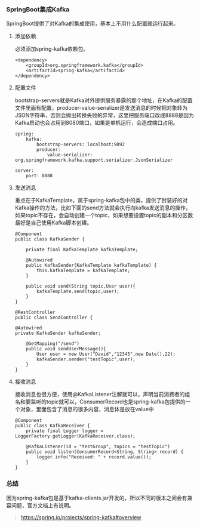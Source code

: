 ### SpringBoot集成Kafka

SpringBoot提供了对Kafka的集成使用，基本上不用什么配置就运行起来。

1. 添加依赖

    必须添加spring-kafka依赖包。

    ```
    <dependency>
        <groupId>org.springframework.kafka</groupId>
        <artifactId>spring-kafka</artifactId>
    </dependency>
    ```

2. 配置文件

    bootstrap-servers就是Kafka对外提供服务暴露的那个地址，在Kafka的配置文件里面有配置，producer-value-serializer是发送消息的时候把对象转为JSON字符串，否则会抛出转换失败的异常，这里把服务端口改成8888是因为Kafka启动也会占用到8080端口，如果是单机运行，会造成端口占用。

    ```
    spring:
        kafka:
            bootstrap-servers: localhost:9092
            producer:
                value-serializer: org.springframework.kafka.support.serializer.JsonSerializer

    server:
        port: 8888
    ```

3. 发送消息

    重点在于KafkaTemplate，属于spring-kafka包中的类，提供了封装好的对Kafka操作的方法，比如下面的send方法就会执行向kafka发送消息的操作，如果topic不存在，会自动创建一个topic，如果想要设置topic的副本和分区数最好是自己使用Kafka脚本创建。

    ```
    @Component
    public class KafkaSender {

        private final KafkaTemplate kafkaTemplate;

        @Autowired
        public KafkaSender(KafkaTemplate kafkaTemplate) {
            this.kafkaTemplate = kafkaTemplate;
        }

        public void send(String topic,User user){
            kafkaTemplate.send(topic,user);
        }
    }

    @RestController
    public class SendController {

    @Autowired
    private KafkaSender kafkaSender;

        @GetMapping("/send")
        public void sendUserMessage(){
            User user = new User("David","12345",new Date(),22);
            kafkaSender.sender("testTopic",user);
        }
    }
    ```


4. 接收消息

    接收消息也很方便，使用@KafkaListener注解就可以，声明当前消费者的组名和要监听的topic就可以，ConsumerRecord也是spring-kafka包提供的一个对象，里面包含了消息的很多内容，消息体是放在value中

    ```
    @Component
    public class KafkaReceiver {
        private final Logger logger = LoggerFactory.getLogger(KafkaReceiver.class);

        @KafkaListener(id = "testGroup", topics = "testTopic")
        public void listen(ConsumerRecord<String, String> record) {
            logger.info("Received: " + record.value());
        }
    }
    ```

### 总结

因为spring-kafka包是基于kafka-clients.jar开发的，所以不同的版本之间会有兼容问题，官方文档上有说明。

> https://spring.io/projects/spring-kafka#overview